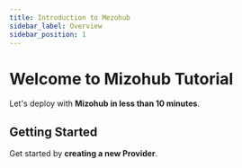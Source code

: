 ```yaml
---
title: Introduction to Mezohub
sidebar_label: Overview
sidebar_position: 1
---
```


# Welcome to Mizohub Tutorial

Let's deploy with **Mizohub in less than 10 minutes**.

## Getting Started

Get started by **creating a new Provider**.